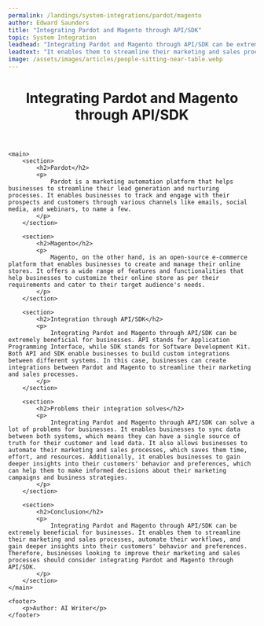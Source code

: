 ```yaml
---
permalink: /landings/system-integrations/pardot/magento
author: Edward Saunders
title: "Integrating Pardot and Magento through API/SDK"
topic: System Integration
leadhead: "Integrating Pardot and Magento through API/SDK can be extremely beneficial for businesses"
leadtext: "It enables them to streamline their marketing and sales processes, automate their workflows, and gain deeper insights into their customers' behavior and preferences. Therefore, businesses looking to improve their marketing and sales processes should consider integrating Pardot and Magento through API/SDK."
image: /assets/images/articles/people-sitting-near-table.webp
---
```

<div class="arttext">	<header>
		<h1>Integrating Pardot and Magento through API/SDK</h1>
	</header>

	<main>
		<section>
			<h2>Pardot</h2>
			<p>
				Pardot is a marketing automation platform that helps businesses to streamline their lead generation and nurturing processes. It enables businesses to track and engage with their prospects and customers through various channels like emails, social media, and webinars, to name a few.
			</p>
		</section>

		<section>
			<h2>Magento</h2>
			<p>
				Magento, on the other hand, is an open-source e-commerce platform that enables businesses to create and manage their online stores. It offers a wide range of features and functionalities that help businesses to customize their online store as per their requirements and cater to their target audience's needs.
			</p>
		</section>

		<section>
			<h2>Integration through API/SDK</h2>
			<p>
				Integrating Pardot and Magento through API/SDK can be extremely beneficial for businesses. API stands for Application Programming Interface, while SDK stands for Software Development Kit. Both API and SDK enable businesses to build custom integrations between different systems. In this case, businesses can create integrations between Pardot and Magento to streamline their marketing and sales processes.
			</p>
		</section>

		<section>
			<h2>Problems their integration solves</h2>
			<p>
				Integrating Pardot and Magento through API/SDK can solve a lot of problems for businesses. It enables businesses to sync data between both systems, which means they can have a single source of truth for their customer and lead data. It also allows businesses to automate their marketing and sales processes, which saves them time, effort, and resources. Additionally, it enables businesses to gain deeper insights into their customers' behavior and preferences, which can help them to make informed decisions about their marketing campaigns and business strategies.
			</p>
		</section>

		<section>
			<h2>Conclusion</h2>
			<p>
				Integrating Pardot and Magento through API/SDK can be extremely beneficial for businesses. It enables them to streamline their marketing and sales processes, automate their workflows, and gain deeper insights into their customers' behavior and preferences. Therefore, businesses looking to improve their marketing and sales processes should consider integrating Pardot and Magento through API/SDK.
			</p>
		</section>
	</main>

	<footer>
		<p>Author: AI Writer</p>
	</footer>
</div>